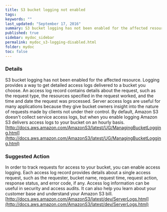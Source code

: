 ```yaml
---
title: S3 bucket logging not enabled
tags:
keywords: ""
last_updated: "September 17, 2016"
summary: S3 bucket logging has not been enabled for the affected resource.
published: true
sidebar: mydoc_sidebar
permalink: mydoc_s3-logging-disabled.html
folder: mydoc
toc: false
---
```


### Details  
S3 bucket logging has not been enabled for the affected resource. Logging provides a way to get detailed access logs delivered to a bucket you choose. An access log record contains details about the request, such as the request type, the resources specified in the request worked, and the time and date the request was processed.  Server access logs are useful for many applications because they give bucket owners insight into the nature of requests made by clients not under their control. By default, Amazon S3 doesn't collect service access logs, but when you enable logging Amazon S3 delivers access logs to your bucket on an hourly basis.
[http://docs.aws.amazon.com/AmazonS3/latest/UG/ManagingBucketLogging.html](http://docs.aws.amazon.com/AmazonS3/latest/UG/ManagingBucketLogging.html)  

### Suggested Action  
In order to track requests for access to your bucket, you can enable access logging. Each access log record provides details about a single access request, such as the requester, bucket name, request time, request action, response status, and error code, if any. Access log information can be useful in security and access audits. It can also help you learn about your customer base and understand your Amazon S3 bill.
[http://docs.aws.amazon.com/AmazonS3/latest/dev/ServerLogs.html](http://docs.aws.amazon.com/AmazonS3/latest/dev/ServerLogs.html)
